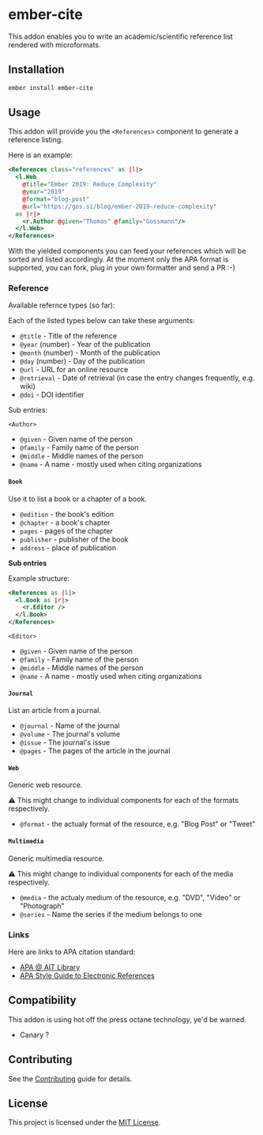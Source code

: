 # ember-cite

This addon enables you to write an academic/scientific reference list rendered
with microformats.

## Installation

```bash
ember install ember-cite
```

## Usage

This addon will provide you the `<References>` component to generate a reference
listing.

Here is an example:

```hbs
<References class="references" as |l|>
  <l.Web
    @title="Ember 2019: Reduce Complexity"
    @year="2019"
    @format="blog-post"
    @url="https://gos.si/blog/ember-2019-reduce-complexity"
  as |r|>
    <r.Author @given="Thomas" @family="Gossmann"/>
  </l.Web>
</References>
```

With the yielded components you can feed your references which will be sorted
and listed accordingly. At the moment only the APA format is supported, you can
fork, plug in your own formatter and send a PR :-)

### Reference

Available refernce types (so far):

Each of the listed types below can take these arguments:

- `@title` - Title of the reference
- `@year` (number) - Year of the publication
- `@month` (number) - Month of the publication
- `@day` (number) - Day of the publication
- `@url` - URL for an online resource
- `@retrieval` - Date of retrieval (in case the entry changes frequently, e.g. wiki)
- `@doi` - DOI identifier

Sub entries:

`<Author>`

- `@given` - Given name of the person
- `@family` - Family name of the person
- `@middle` - Middle names of the person
- `@name` - A name - mostly used when citing organizations

#### `Book`

Use it to list a book or a chapter of a book.

- `@edition` - the book's edition
- `@chapter` - a book's chapter
- `pages` - pages of the chapter
- `publisher` - publisher of the book
- `address` - place of publication

**Sub entries**

Example structure:

```hbs
<References as |l|>
  <l.Book as |r|>
    <r.Editor />
  </l.Book>
</References>
```

`<Editor>`

- `@given` - Given name of the person
- `@family` - Family name of the person
- `@middle` - Middle names of the person
- `@name` - A name - mostly used when citing organizations

#### `Journal`

List an article from a journal.

- `@journal` - Name of the journal
- `@volume` - The journal's volume
- `@issue` - The journal's issue
- `@pages` - The pages of the article in the journal

#### `Web`

Generic web resource.

:warning: This might change to individual components for each of the formats
respectively.

- `@format` - the actualy format of the resource, e.g. "Blog Post" or "Tweet"

#### `Multimedia`

Generic multimedia resource.

:warning: This might change to individual components for each of the media
respectively.

- `@media` - the actualy medium of the resource, e.g. "DVD", "Video" or
  "Photograph"
- `@series` - Name the series if the medium belongs to one

### Links

Here are links to APA citation standard:

- [APA @ AIT Library](https://ait.libguides.com/APA)
- [APA Style Guide to Electronic References](http://www.misericordia.edu/uploaded/documents/library/Books/APAStyle.pdf?1436800286903)

## Compatibility

This addon is using hot off the press octane technology, ye'd be warned.

- Canary ?

## Contributing

See the [Contributing](CONTRIBUTING.md) guide for details.

## License

This project is licensed under the [MIT License](LICENSE.md).
